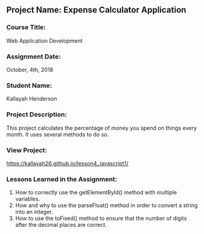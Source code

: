 ## Project Name:  Expense Calculator Application

### Course Title:
Web Application Development

### Assignment Date:  
October,  4th, 2018 

### Student Name:  
Kallayah Henderson 

### Project Description:
This project calculates the percentage of money you spend on things every month. It uses several methods to do so.

### View Project:
https://kallayah26.github.io/lesson4_javascript1/

### Lessons Learned in the Assignment:
1. How to correctly use the getElementById() method with multiple variables.
2. How and why to use the parseFloat() method in order to convert a string into an integer.
3. How to use the toFixed() method to ensure that the number of digits after the decimal places are correct. 



